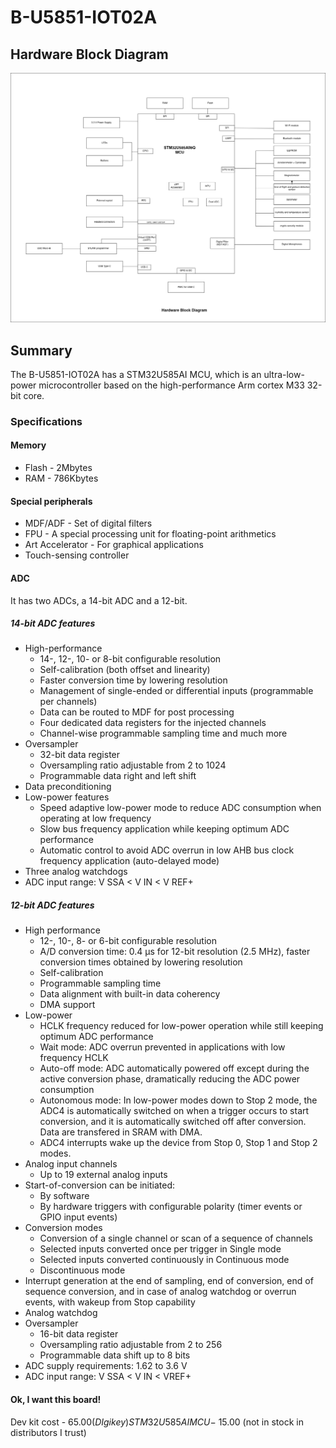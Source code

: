 # B-U5851-IOT02A

## Hardware Block Diagram

![alt text](https://github.com/Davidadebiyi/Making-Embedded-Systems-Course/blob/main/assignments/week-2/images/Discovery-IoT-board.drawio.png)


## Summary

The B-U5851-IOT02A has a STM32U585AI MCU, which is an ultra-low-power microcontroller based on the high-performance Arm cortex M33 32-bit core.

### Specifications

#### Memory

- Flash - 2Mbytes
- RAM - 786Kbytes

#### Special peripherals

- MDF/ADF - Set of digital filters 
- FPU - A special processing unit for floating-point arithmetics
- Art Accelerator - For graphical applications
- Touch-sensing controller

#### ADC

It has two ADCs, a 14-bit ADC and a 12-bit.

##### 14-bit ADC features
- High-performance
    - 14-, 12-, 10- or 8-bit configurable resolution
    - Self-calibration (both offset and linearity)
    - Faster conversion time by lowering resolution
    - Management of single-ended or differential inputs (programmable per channels)
    - Data can be routed to MDF for post processing
    - Four dedicated data registers for the injected channels
    - Channel-wise programmable sampling time
    and much more
- Oversampler
    - 32-bit data register
    - Oversampling ratio adjustable from 2 to 1024
    - Programmable data right and left shift
- Data preconditioning
- Low-power features
    - Speed adaptive low-power mode to reduce ADC consumption when operating at
    low frequency
    - Slow bus frequency application while keeping optimum ADC performance
    - Automatic control to avoid ADC overrun in low AHB bus clock frequency
    application (auto-delayed mode)
- Three analog watchdogs
- ADC input range: V SSA < V IN < V REF+

##### 12-bit ADC features
- High performance
    - 12-, 10-, 8- or 6-bit configurable resolution
    - A/D conversion time: 0.4 μs for 12-bit resolution (2.5 MHz), faster conversion
    times obtained by lowering resolution
    - Self-calibration
    - Programmable sampling time
    - Data alignment with built-in data coherency
    - DMA support
- Low-power
    - HCLK frequency reduced for low-power operation while still keeping optimum
    ADC performance
    - Wait mode: ADC overrun prevented in applications with low frequency HCLK
    - Auto-off mode: ADC automatically powered off except during the active
    conversion phase, dramatically reducing the ADC power consumption
    - Autonomous mode: In low-power modes down to Stop 2 mode, the ADC4 is
    automatically switched on when a trigger occurs to start conversion, and it is
    automatically switched off after conversion. Data are transfered in SRAM
    with DMA.
    - ADC4 interrupts wake up the device from Stop 0, Stop 1 and Stop 2 modes.
- Analog input channels
    - Up to 19 external analog inputs
- Start-of-conversion can be initiated:
    - By software
    - By hardware triggers with configurable polarity (timer events or GPIO input
    events)
- Conversion modes
    - Conversion of a single channel or scan of a sequence of channels
    - Selected inputs converted once per trigger in Single mode
    - Selected inputs converted continuously in Continuous mode
    - Discontinuous mode
- Interrupt generation at the end of sampling, end of conversion, end of sequence
conversion, and in case of analog watchdog or overrun events, with wakeup from Stop
capability
- Analog watchdog
- Oversampler
    - 16-bit data register
    - Oversampling ratio adjustable from 2 to 256
    - Programmable data shift up to 8 bits
- ADC supply requirements: 1.62 to 3.6 V
- ADC input range: V SSA < V IN < VREF+

#### Ok, I want this board!
Dev kit cost - $65.00 (DIgikey)
STM32U585AI MCU - ~$15.00 (not in stock in distributors I trust)

